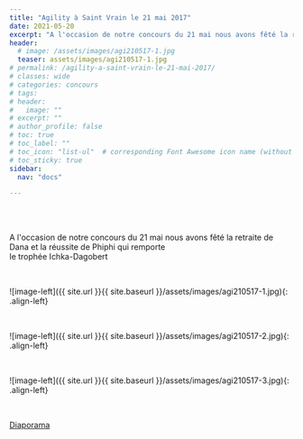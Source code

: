 ```yaml
---
title: "Agility à Saint Vrain le 21 mai 2017"
date: 2021-05-20
excerpt: "A l'occasion de notre concours du 21 mai nous avons fêté la retraite de Dana..."
header:
  # image: /assets/images/agi210517-1.jpg
  teaser: assets/images/agi210517-1.jpg
# permalink: /agility-a-saint-vrain-le-21-mai-2017/
# classes: wide
# categories: concours
# tags: 
# header:
#   image: ""
# excerpt: ""
# author_profile: false
# toc: true
# toc_label: ""
# toc_icon: "list-ul"  # corresponding Font Awesome icon name (without fa prefix)
# toc_sticky: true
sidebar:
  nav: "docs"

---
```


<br>
&nbsp;
<br>

A l'occasion de notre concours du 21 mai nous avons fêté la retraite de Dana et la réussite de Phiphi qui remporte           
le trophée Ichka-Dagobert

<br>

![image-left]({{ site.url }}{{ site.baseurl }}/assets/images/agi210517-1.jpg){: .align-left} 

&nbsp;
<br>

![image-left]({{ site.url }}{{ site.baseurl }}/assets/images/agi210517-2.jpg){: .align-left} 

&nbsp;
<br>

![image-left]({{ site.url }}{{ site.baseurl }}/assets/images/agi210517-3.jpg){: .align-left} 

&nbsp;
<br>

[Diaporama](http://www.kizoa.fr/Montage-Video/d119741008k5895526o2l1/concours-dagility-de-saint-vrain-2017)